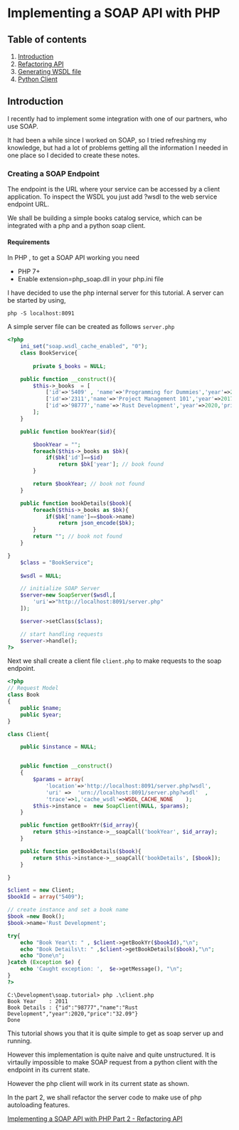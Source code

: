 # Implementing a SOAP API with PHP

## Table of contents

1. [Introduction](#introduction)
2. [Refactoring API](Part2.md)
3. [Generating WSDL file](Part3.md)
4. [Python Client](Part4.md)

## Introduction

I recently had to implement some integration with one of our partners, who use SOAP.

It had been a while since I worked on SOAP, so I tried refreshing my knowledge, but had a lot of problems getting all the information I needed in one place so I decided to create these notes.

### Creating a SOAP Endpoint

The endpoint is the URL where your service can be accessed by a client application. To inspect the WSDL you just add ?wsdl to the web service endpoint URL.

We shall be building a simple books catalog service, which can be integrated with  a php and a python soap client.

#### Requirements

In PHP , to get a SOAP API working you need

- PHP 7+
- Enable extension=php_soap.dll in your php.ini file

I have decided to use the php internal server for this tutorial.  A server can be started by using,

```shell
php -S localhost:8091
```

A simple server file can be created as follows ``` server.php ```

```php
<?php
    ini_set("soap.wsdl_cache_enabled", "0");    
    class BookService{
        
        private $_books = NULL;

    public function __construct(){
        $this->_books  = [
            ['id'=>'5409' , 'name'=>'Programming for Dummies','year'=>2011,'price'=>'12.09'],
            ['id'=>'2311','name'=>'Project Management 101','year'=>2017,'price'=>'20.09'],
            ['id'=>'98777','name'=>'Rust Development','year'=>2020,'price'=>'32.09'],
        ];
    }

    public function bookYear($id){

        $bookYear = "";
        foreach($this->_books as $bk){
            if($bk['id']==$id)
                return $bk['year']; // book found
        }

        return $bookYear; // book not found
    }

    public function bookDetails($book){
        foreach($this->_books as $bk){
            if($bk['name']==$book->name)
                return json_encode($bk);
        }
        return ""; // book not found
    }

}
    $class = "BookService";
    
    $wsdl = NULL;

    // initialize SOAP Server
    $server=new SoapServer($wsdl,[
        'uri'=>"http://localhost:8091/server.php"
    ]);

    $server->setClass($class);

    // start handling requests
    $server->handle();
?>
```

Next we shall create a client file ```client.php``` to make requests to the soap endpoint.

```php
<?php
// Request Model
class Book
{
    public $name;
    public $year;
}

class Client{

    public $instance = NULL;


    public function __construct()
    {
        $params = array(
            'location'=>'http://localhost:8091/server.php?wsdl',
            'uri' =>  'urn://localhost:8091/server.php?wsdl'  ,
            'trace'=>1,'cache_wsdl'=>WSDL_CACHE_NONE    );
        $this->instance =  new SoapClient(NULL, $params);       
    }

    public function getBookYr($id_array){
        return $this->instance->__soapCall('bookYear', $id_array);
    }

    public function getBookDetails($book){
        return $this->instance->__soapCall('bookDetails', [$book]);
    }

}

$client = new Client;
$bookId = array("5409");

// create instance and set a book name
$book =new Book();
$book->name='Rust Development';

try{
    echo "Book Year\t: " , $client->getBookYr($bookId),"\n";
    echo "Book Details\t: " ,$client->getBookDetails($book),"\n";
    echo "Done\n";
}catch (Exception $e) {
    echo 'Caught exception: ',  $e->getMessage(), "\n";
}
?>
```

```shell
C:\Development\soap.tutorial> php .\client.php
Book Year    : 2011
Book Details : {"id":"98777","name":"Rust Development","year":2020,"price":"32.09"}
Done
```

This tutorial shows you that it is quite simple to get as soap server up and running.

However this implementation is quite naive and quite unstructured. It is virtaully impossible to make SOAP request from a python client with the endpoint in its current state.

However the php client will work in its current state as shown.

In the part 2, we shall refactor the server code to make use of php autoloading features.

[Implementing a SOAP API with PHP Part 2 - Refactoring API](Part2.md)
